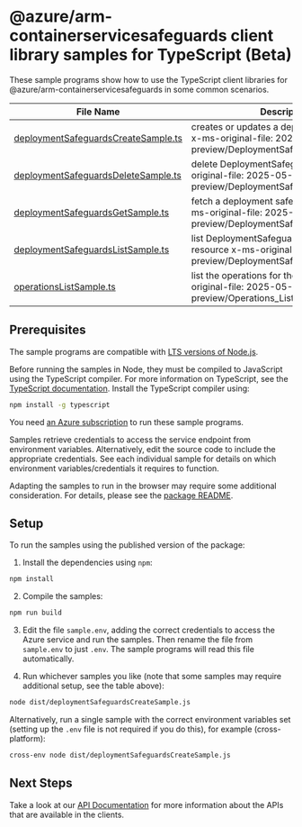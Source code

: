 # @azure/arm-containerservicesafeguards client library samples for TypeScript (Beta)

These sample programs show how to use the TypeScript client libraries for @azure/arm-containerservicesafeguards in some common scenarios.

| **File Name**                                                           | **Description**                                                                                                    |
| ----------------------------------------------------------------------- | ------------------------------------------------------------------------------------------------------------------ |
| [deploymentSafeguardsCreateSample.ts][deploymentsafeguardscreatesample] | creates or updates a deploymentSafeguard x-ms-original-file: 2025-05-02-preview/DeploymentSafeguards_Create.json   |
| [deploymentSafeguardsDeleteSample.ts][deploymentsafeguardsdeletesample] | delete DeploymentSafeguards x-ms-original-file: 2025-05-02-preview/DeploymentSafeguards_Delete.json                |
| [deploymentSafeguardsGetSample.ts][deploymentsafeguardsgetsample]       | fetch a deployment safeguard by name x-ms-original-file: 2025-05-02-preview/DeploymentSafeguards_Get.json          |
| [deploymentSafeguardsListSample.ts][deploymentsafeguardslistsample]     | list DeploymentSafeguards by parent resource x-ms-original-file: 2025-05-02-preview/DeploymentSafeguards_List.json |
| [operationsListSample.ts][operationslistsample]                         | list the operations for the provider x-ms-original-file: 2025-05-02-preview/Operations_List.json                   |

## Prerequisites

The sample programs are compatible with [LTS versions of Node.js](https://github.com/nodejs/release#release-schedule).

Before running the samples in Node, they must be compiled to JavaScript using the TypeScript compiler. For more information on TypeScript, see the [TypeScript documentation][typescript]. Install the TypeScript compiler using:

```bash
npm install -g typescript
```

You need [an Azure subscription][freesub] to run these sample programs.

Samples retrieve credentials to access the service endpoint from environment variables. Alternatively, edit the source code to include the appropriate credentials. See each individual sample for details on which environment variables/credentials it requires to function.

Adapting the samples to run in the browser may require some additional consideration. For details, please see the [package README][package].

## Setup

To run the samples using the published version of the package:

1. Install the dependencies using `npm`:

```bash
npm install
```

2. Compile the samples:

```bash
npm run build
```

3. Edit the file `sample.env`, adding the correct credentials to access the Azure service and run the samples. Then rename the file from `sample.env` to just `.env`. The sample programs will read this file automatically.

4. Run whichever samples you like (note that some samples may require additional setup, see the table above):

```bash
node dist/deploymentSafeguardsCreateSample.js
```

Alternatively, run a single sample with the correct environment variables set (setting up the `.env` file is not required if you do this), for example (cross-platform):

```bash
cross-env node dist/deploymentSafeguardsCreateSample.js
```

## Next Steps

Take a look at our [API Documentation][apiref] for more information about the APIs that are available in the clients.

[deploymentsafeguardscreatesample]: https://github.com/Azure/azure-sdk-for-js/blob/main/sdk/containerservice/arm-containerservicesafeguards/samples/v1-beta/typescript/src/deploymentSafeguardsCreateSample.ts
[deploymentsafeguardsdeletesample]: https://github.com/Azure/azure-sdk-for-js/blob/main/sdk/containerservice/arm-containerservicesafeguards/samples/v1-beta/typescript/src/deploymentSafeguardsDeleteSample.ts
[deploymentsafeguardsgetsample]: https://github.com/Azure/azure-sdk-for-js/blob/main/sdk/containerservice/arm-containerservicesafeguards/samples/v1-beta/typescript/src/deploymentSafeguardsGetSample.ts
[deploymentsafeguardslistsample]: https://github.com/Azure/azure-sdk-for-js/blob/main/sdk/containerservice/arm-containerservicesafeguards/samples/v1-beta/typescript/src/deploymentSafeguardsListSample.ts
[operationslistsample]: https://github.com/Azure/azure-sdk-for-js/blob/main/sdk/containerservice/arm-containerservicesafeguards/samples/v1-beta/typescript/src/operationsListSample.ts
[apiref]: https://learn.microsoft.com/javascript/api/@azure/arm-containerservicesafeguards?view=azure-node-preview
[freesub]: https://azure.microsoft.com/free/
[package]: https://github.com/Azure/azure-sdk-for-js/tree/main/sdk/containerservice/arm-containerservicesafeguards/README.md
[typescript]: https://www.typescriptlang.org/docs/home.html
